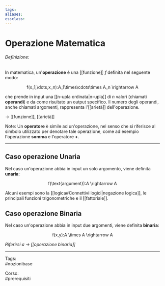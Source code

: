 ```yaml
---
tags:
aliases:
cssclass: 
---
```

# Operazione Matematica
###### Definizione:
In matematica, un'**operazione** è una [[funzione]] $f$ definita nel seguente modo: 
<div class="importante">
<span class="math display">f(x_1,\dots,x_n):A_1\times\cdots\times A_n \rightarrow A</span>
</div>

che prende in input una [[n-upla ordinata|n-upla]] di $n$ valori (chiamati **operandi**) e da come risultato un output specifico. Il numero degli operandi, anche chiamati argomenti, rappresenta l'[[arietà]] dell'operazione.

$\rightarrow$ [[funzione]], [[arietà]] 

<span id="bigText" class="text_divisor">Note: </span>
Un **operatore** è simile ad un'operazione, nel senso che si riferisce al simbolo utilizzato per denotare tale operazione, come ad esempio l'operazione **somma** e l'operatore **+**.
***
## Caso operazione Unaria
Nel caso un'operazione abbia in input un solo argomento, viene definita **unaria**:
<div class="importante">
<span class="math display">f(\text{argument}):A \rightarrow A</span>
</div>

Alcuni esempi sono la [[logica#Connettivi logici|negazione logica]], le principali funzioni trigonometriche e il [[fattoriale]].

## Caso operazione Binaria
Nel caso un'operazione abbia in input due argomenti, viene definita **binaria**:
<div class="importante">
<span class="math display">f(x,y):A \times A \rightarrow A</span>
</div>

_Riferirsi a $\rightarrow$  [[operazione binaria]]_

***
Tags:  
#nozionibase 

Corso:  
#prerequisiti 